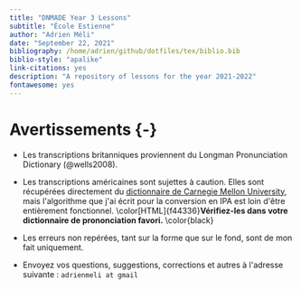 ```yaml
--- 
title: "DNMADE Year 3 Lessons"
subtitle: "École Estienne"
author: "Adrien Méli"
date: "September 22, 2021"
bibliography: /home/adrien/github/dotfiles/tex/biblio.bib
biblio-style: "apalike"
link-citations: yes
description: "A repository of lessons for the year 2021-2022"
fontawesome: yes
---
```




# Avertissements {-}


* Les transcriptions britanniques proviennent du Longman Pronunciation Dictionary (@wells2008).

* Les transcriptions américaines sont sujettes à caution. Elles sont récupérées directement du [dictionnaire de Carnegie Mellon University](http://www.speech.cs.cmu.edu/cgi-bin/cmudict), mais
  l'algorithme que j'ai écrit pour la conversion en IPA est loin d'être entièrement fonctionnel. \color[HTML]{f44336}**Vérifiez-les dans votre dictionnaire de prononciation favori.** \color{black}

* Les erreurs non repérées, tant sur la forme que sur le fond, sont de mon fait uniquement.

* Envoyez vos questions, suggestions, corrections et autres à l'adresse suivante : `adrienmeli at gmail`

